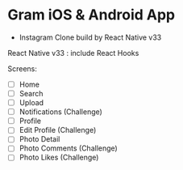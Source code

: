 # Gram iOS & Android App
- Instagram Clone build by React Native v33

React Native v33 : include React Hooks

Screens: 
- [ ] Home
- [ ] Search
- [ ] Upload
- [ ] Notifications (Challenge)
- [ ] Profile
- [ ] Edit Profile (Challenge)
- [ ] Photo Detail
- [ ] Photo Comments (Challenge)
- [ ] Photo Likes (Challenge)